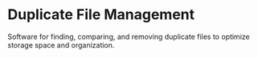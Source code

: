 # Duplicate File Management

Software for finding, comparing, and removing duplicate files to optimize storage space and organization.
